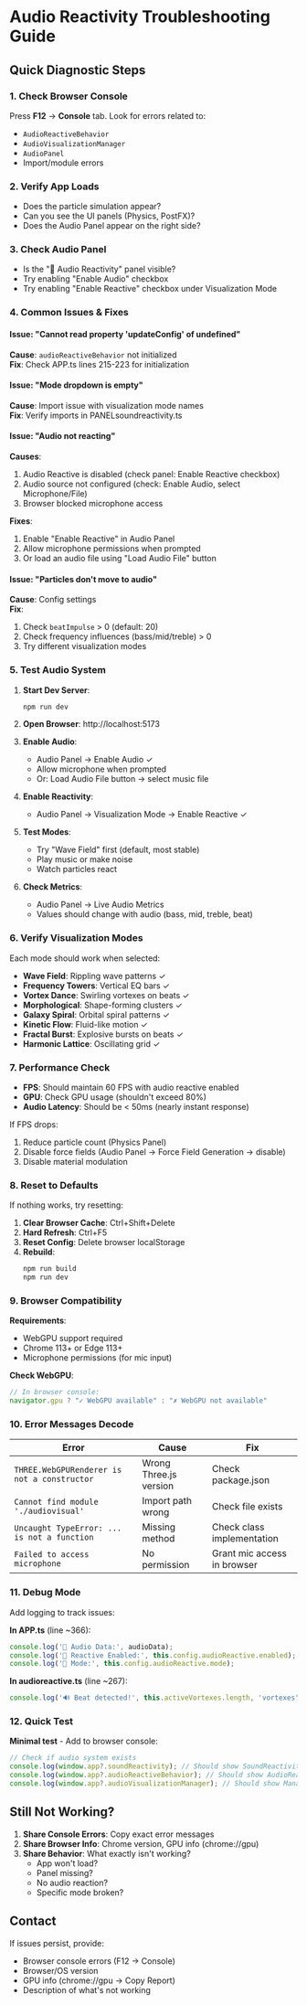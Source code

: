 # Audio Reactivity Troubleshooting Guide

## Quick Diagnostic Steps

### 1. Check Browser Console
Press **F12** → **Console** tab. Look for errors related to:
- `AudioReactiveBehavior`
- `AudioVisualizationManager`
- `AudioPanel`
- Import/module errors

### 2. Verify App Loads
- Does the particle simulation appear?
- Can you see the UI panels (Physics, PostFX)?
- Does the Audio Panel appear on the right side?

### 3. Check Audio Panel
- Is the "🎵 Audio Reactivity" panel visible?
- Try enabling "Enable Audio" checkbox
- Try enabling "Enable Reactive" checkbox under Visualization Mode

### 4. Common Issues & Fixes

#### Issue: "Cannot read property 'updateConfig' of undefined"
**Cause**: `audioReactiveBehavior` not initialized  
**Fix**: Check APP.ts lines 215-223 for initialization

#### Issue: "Mode dropdown is empty"
**Cause**: Import issue with visualization mode names  
**Fix**: Verify imports in PANELsoundreactivity.ts

#### Issue: "Audio not reacting"
**Causes**:
1. Audio Reactive is disabled (check panel: Enable Reactive checkbox)
2. Audio source not configured (check: Enable Audio, select Microphone/File)
3. Browser blocked microphone access

**Fixes**:
1. Enable "Enable Reactive" in Audio Panel
2. Allow microphone permissions when prompted
3. Or load an audio file using "Load Audio File" button

#### Issue: "Particles don't move to audio"
**Cause**: Config settings  
**Fix**:
1. Check `beatImpulse` > 0 (default: 20)
2. Check frequency influences (bass/mid/treble) > 0
3. Try different visualization modes

### 5. Test Audio System

1. **Start Dev Server**:
   ```bash
   npm run dev
   ```

2. **Open Browser**: http://localhost:5173

3. **Enable Audio**:
   - Audio Panel → Enable Audio ✓
   - Allow microphone when prompted
   - Or: Load Audio File button → select music file

4. **Enable Reactivity**:
   - Audio Panel → Visualization Mode → Enable Reactive ✓

5. **Test Modes**:
   - Try "Wave Field" first (default, most stable)
   - Play music or make noise
   - Watch particles react

6. **Check Metrics**:
   - Audio Panel → Live Audio Metrics
   - Values should change with audio (bass, mid, treble, beat)

### 6. Verify Visualization Modes

Each mode should work when selected:
- **Wave Field**: Rippling wave patterns ✓
- **Frequency Towers**: Vertical EQ bars ✓
- **Vortex Dance**: Swirling vortexes on beats ✓
- **Morphological**: Shape-forming clusters ✓
- **Galaxy Spiral**: Orbital spiral patterns ✓
- **Kinetic Flow**: Fluid-like motion ✓
- **Fractal Burst**: Explosive bursts on beats ✓
- **Harmonic Lattice**: Oscillating grid ✓

### 7. Performance Check

- **FPS**: Should maintain 60 FPS with audio reactive enabled
- **GPU**: Check GPU usage (shouldn't exceed 80%)
- **Audio Latency**: Should be < 50ms (nearly instant response)

If FPS drops:
1. Reduce particle count (Physics Panel)
2. Disable force fields (Audio Panel → Force Field Generation → disable)
3. Disable material modulation

### 8. Reset to Defaults

If nothing works, try resetting:

1. **Clear Browser Cache**: Ctrl+Shift+Delete
2. **Hard Refresh**: Ctrl+F5
3. **Reset Config**: Delete browser localStorage
4. **Rebuild**: 
   ```bash
   npm run build
   npm run dev
   ```

### 9. Browser Compatibility

**Requirements**:
- WebGPU support required
- Chrome 113+ or Edge 113+
- Microphone permissions (for mic input)

**Check WebGPU**:
```javascript
// In browser console:
navigator.gpu ? "✓ WebGPU available" : "✗ WebGPU not available"
```

### 10. Error Messages Decode

| Error | Cause | Fix |
|-------|-------|-----|
| `THREE.WebGPURenderer is not a constructor` | Wrong Three.js version | Check package.json |
| `Cannot find module './audiovisual'` | Import path wrong | Check file exists |
| `Uncaught TypeError: ... is not a function` | Missing method | Check class implementation |
| `Failed to access microphone` | No permission | Grant mic access in browser |

### 11. Debug Mode

Add logging to track issues:

**In APP.ts** (line ~366):
```typescript
console.log('🎵 Audio Data:', audioData);
console.log('🎵 Reactive Enabled:', this.config.audioReactive.enabled);
console.log('🎵 Mode:', this.config.audioReactive.mode);
```

**In audioreactive.ts** (line ~267):
```typescript
console.log('🔊 Beat detected!', this.activeVortexes.length, 'vortexes');
```

### 12. Quick Test

**Minimal test** - Add to browser console:
```javascript
// Check if audio system exists
console.log(window.app?.soundReactivity); // Should show SoundReactivity instance
console.log(window.app?.audioReactiveBehavior); // Should show AudioReactiveBehavior
console.log(window.app?.audioVisualizationManager); // Should show Manager
```

## Still Not Working?

1. **Share Console Errors**: Copy exact error messages
2. **Share Browser Info**: Chrome version, GPU info (chrome://gpu)
3. **Share Behavior**: What exactly isn't working?
   - App won't load?
   - Panel missing?
   - No audio reaction?
   - Specific mode broken?

## Contact

If issues persist, provide:
- Browser console errors (F12 → Console)
- Browser/OS version
- GPU info (chrome://gpu → Copy Report)
- Description of what's not working


